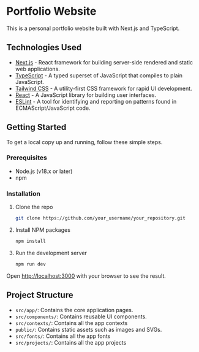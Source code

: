 # Portfolio Website

This is a personal portfolio website built with Next.js and TypeScript.

## Technologies Used

*   [Next.js](https://nextjs.org/) - React framework for building server-side rendered and static web applications.
*   [TypeScript](https://www.typescriptlang.org/) - A typed superset of JavaScript that compiles to plain JavaScript.
*   [Tailwind CSS](https://tailwindcss.com/) - A utility-first CSS framework for rapid UI development.
*   [React](https://reactjs.org/) - A JavaScript library for building user interfaces.
*   [ESLint](https://eslint.org/) - A tool for identifying and reporting on patterns found in ECMAScript/JavaScript code.

## Getting Started

To get a local copy up and running, follow these simple steps.

### Prerequisites

*   Node.js (v18.x or later)
*   npm

### Installation

1.  Clone the repo
    ```sh
    git clone https://github.com/your_username/your_repository.git
    ```
2.  Install NPM packages
    ```sh
    npm install
    ```
3.  Run the development server
    ```sh
    npm run dev
    ```

Open [http://localhost:3000](http://localhost:3000) with your browser to see the result.

## Project Structure

*   `src/app/`: Contains the core application pages.
*   `src/components/`: Contains reusable UI components.
*   `src/contexts/`: Contains all the app contexts
*   `public/`: Contains static assets such as images and SVGs.
*   `src/fonts/`: Contains all the app fonts
*   `src/projects/`: Contains all the app projects
